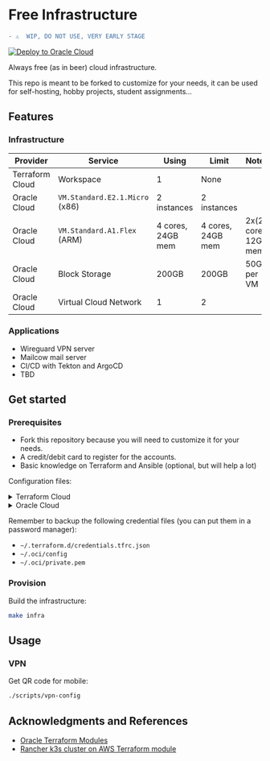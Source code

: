# Free Infrastructure

```diff
- ⚠️  WIP, DO NOT USE, VERY EARLY STAGE
```

[![Deploy to Oracle Cloud](https://oci-resourcemanager-plugin.plugins.oci.oraclecloud.com/latest/deploy-to-oracle-cloud.svg)](https://cloud.oracle.com/resourcemanager/stacks/create?zipUrl=https://github.com/khuedoan/freecloud/master.zip)

Always free (as in beer) cloud infrastructure.

This repo is meant to be forked to customize for your needs, it can be used for self-hosting, hobby projects, student assignments...

## Features

### Infrastructure

| Provider        | Service                        | Using             | Limit             | Notes                 |
|-----------------|--------------------------------|-------------------|-------------------|-----------------------|
| Terraform Cloud | Workspace                      | 1                 | None              |                       |
| Oracle Cloud    | `VM.Standard.E2.1.Micro` (x86) | 2 instances       | 2 instances       |                       |
| Oracle Cloud    | `VM.Standard.A1.Flex` (ARM)    | 4 cores, 24GB mem | 4 cores, 24GB mem | 2x(2 cores, 12GB mem) |
| Oracle Cloud    | Block Storage                  | 200GB             | 200GB             | 50GB per VM           |
| Oracle Cloud    | Virtual Cloud Network          | 1                 | 2                 |                       |

### Applications

- Wireguard VPN server
- Mailcow mail server
- CI/CD with Tekton and ArgoCD
- TBD

## Get started

### Prerequisites

- Fork this repository because you will need to customize it for your needs.
- A credit/debit card to register for the accounts.
- Basic knowledge on Terraform and Ansible (optional, but will help a lot)

Configuration files:

<details>

<summary>Terraform Cloud</summary>

- Create a Terraform Cloud account at <https://app.terraform.io>
- Run `terraform login` and follow the instruction

</details>

<details>

<summary>Oracle Cloud</summary>

- Create an Oracle Cloud account at <https://cloud.oracle.com>
- Generate an API signing key:
  - Profile menu (User menu icon) -> User Settings -> API Keys -> Add API Key
  - Select Generate API Key Pair, download the private key to `~/.oci/private.pem` and click Add
  - Copy the Configuration File Preview to `~/.oci/config` and change `key_file` to `~/.oci/private.pem`

If you see a warning like this, try to avoid those regions:

> ⚠️ Because of high demand for Arm Ampere A1 Compute capacity in the Foo and Bar regions, A1 instance availability in these regions is limited.
> If you plan to create A1 instances, we recommend choosing another region as your home region

</details>

Remember to backup the following credential files (you can put them in a password manager):

- `~/.terraform.d/credentials.tfrc.json`
- `~/.oci/config`
- `~/.oci/private.pem`

### Provision

Build the infrastructure:

```sh
make infra
```

## Usage

### VPN

Get QR code for mobile:

```sh
./scripts/vpn-config
```

## Acknowledgments and References

- [Oracle Terraform Modules](https://github.com/oracle-terraform-modules)
- [Rancher k3s cluster on AWS Terraform module](https://github.com/rancher/terraform-k3s-aws-cluster)

